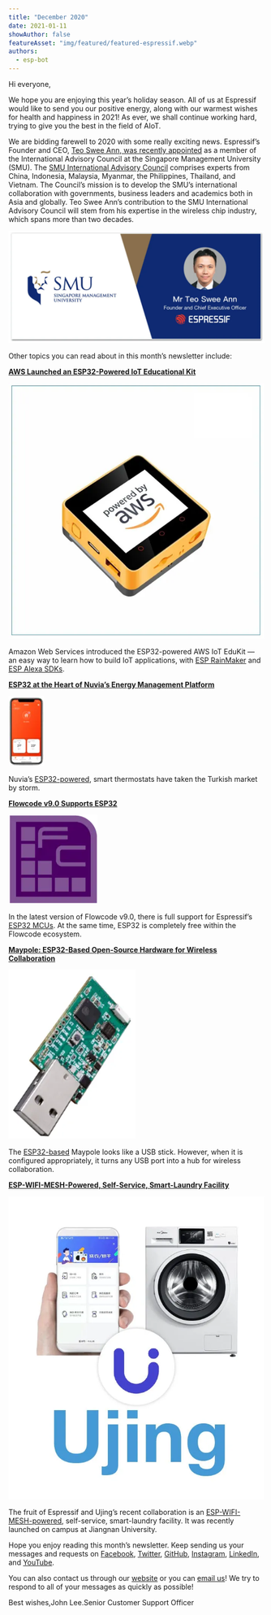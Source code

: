 ```yaml
---
title: "December 2020"
date: 2021-01-11
showAuthor: false
featureAsset: "img/featured/featured-espressif.webp"
authors:
  - esp-bot
---
```

Hi everyone,

We hope you are enjoying this year’s holiday season. All of us at Espressif would like to send you our positive energy, along with our warmest wishes for health and happiness in 2021! As ever, we shall continue working hard, trying to give you the best in the field of AIoT.

We are bidding farewell to 2020 with some really exciting news. Espressif’s Founder and CEO, [Teo Swee Ann, was recently appointed](https://www.espressif.com/en/news/Espressif-CEO-Becomes-Member-of-SMU-IAC) as a member of the International Advisory Council at the Singapore Management University (SMU). The [SMU International Advisory Council](https://www.smu.edu.sg/about/international-advisory-council) comprises experts from China, Indonesia, Malaysia, Myanmar, the Philippines, Thailand, and Vietnam. The Council’s mission is to develop the SMU’s international collaboration with governments, business leaders and academics both in Asia and globally. Teo Swee Ann’s contribution to the SMU International Advisory Council will stem from his expertise in the wireless chip industry, which spans more than two decades.

![](img/december-1.webp)

Other topics you can read about in this month’s newsletter include:

[__AWS Launched an ESP32-Powered IoT Educational Kit__ ](https://www.espressif.com/en/news/AWS_IoT_EduKit)

![](img/december-2.webp)

Amazon Web Services introduced the ESP32-powered AWS IoT EduKit — an easy way to learn how to build IoT applications, with [ESP RainMaker](https://rainmaker.espressif.com/) and [ESP Alexa SDKs](https://www.espressif.com/en/solutions/audio-solutions/esp-avs-for-aws-iot).

[__ESP32 at the Heart of Nuvia’s Energy Management Platform__ ](https://www.espressif.com/en/news/ESP32_Nuvia)

![](img/december-3.webp)

Nuvia’s [ESP32-powered](https://www.espressif.com/sites/default/files/documentation/esp32-wroom-32e_esp32-wroom-32ue_datasheet_en.pdf), smart thermostats have taken the Turkish market by storm.

[__Flowcode v9.0 Supports ESP32__ ](https://www.espressif.com/en/news/ESP_Flowcode)

![](img/december-4.webp)

In the latest version of Flowcode v9.0, there is full support for Espressif’s [ESP32 MCUs](https://www.espressif.com/en/products/socs/esp32). At the same time, ESP32 is completely free within the Flowcode ecosystem.

[__Maypole: ESP32-Based Open-Source Hardware for Wireless Collaboration__ ](https://www.espressif.com/en/news/Maypole_ESP32)

![](img/december-5.webp)

The [ESP32-based](https://www.espressif.com/sites/default/files/documentation/esp32-pico-d4_datasheet_en.pdf) Maypole looks like a USB stick. However, when it is configured appropriately, it turns any USB port into a hub for wireless collaboration.

[__ESP-WIFI-MESH-Powered, Self-Service, Smart-Laundry Facility__ ](https://www.espressif.com/en/news/ESP_WIFI_MESH_Ujing)

![](img/december-6.webp)

The fruit of Espressif and Ujing’s recent collaboration is an [ESP-WIFI-MESH-powered](https://www.espressif.com/en/products/sdks/esp-wifi-mesh/overview), self-service, smart-laundry facility. It was recently launched on campus at Jiangnan University.

Hope you enjoy reading this month’s newsletter. Keep sending us your messages and requests on [Facebook](https://espressif.us15.list-manage.com/track/click?u=40830afd8eb6f70ab5e47b7a4&id=c4a255994f&e=309e9b0452), [Twitter](https://espressif.us15.list-manage.com/track/click?u=40830afd8eb6f70ab5e47b7a4&id=65227f5ce9&e=309e9b0452), [GitHub](https://github.com/espressif), [Instagram](https://espressif.us15.list-manage.com/track/click?u=40830afd8eb6f70ab5e47b7a4&id=7a5d88fa55&e=309e9b0452), [LinkedIn](https://espressif.us15.list-manage.com/track/click?u=40830afd8eb6f70ab5e47b7a4&id=4a49c35eb3&e=309e9b0452), and [YouTube](https://espressif.us15.list-manage.com/track/click?u=40830afd8eb6f70ab5e47b7a4&id=60d3d0280a&e=309e9b0452).

You can also contact us through our [website](https://www.espressif.com/en/contact-us/sales-questions) or you can [email us](mailto://newsletter@espressif.com)! We try to respond to all of your messages as quickly as possible!

Best wishes,John Lee.Senior Customer Support Officer
